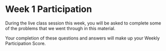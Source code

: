 # Week 1 Participation

During the live class session this week, you will be asked to complete some of
the problems that we went through in this material.

Your completion of these questions and answers will make up your Weekly
Participation Score.

